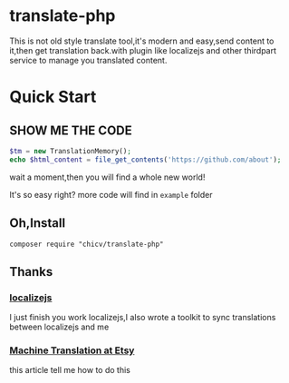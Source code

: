 # translate-php

This is not old style translate tool,it's modern and easy,send content to it,then get translation back.with plugin like localizejs and other thirdpart service to manage you translated content.

# Quick Start

## SHOW ME THE CODE

```php
$tm = new TranslationMemory();
echo $html_content = file_get_contents('https://github.com/about');
```

wait a moment,then you will find a whole new world!

It's so easy right? more code will find in ```example``` folder



## Oh,Install

```shell
composer require "chicv/translate-php"
```


## Thanks

### [localizejs](https://localizejs.com/)
I just finish you work localizejs,I also wrote a toolkit to sync translations between localizejs and me

### [Machine Translation at Etsy](https://codeascraft.com/2016/03/22/building-a-translation-memory-to-improve-machine-translation-coverage-and-quality/)
this article tell me how to do this



